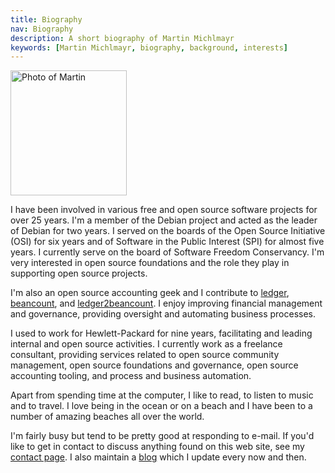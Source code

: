 ```yaml
---
title: Biography
nav: Biography
description: A short biography of Martin Michlmayr
keywords: [Martin Michlmayr, biography, background, interests]
---
```


<div class="right">
<img src = "../images/martin_2017_ibk.jpg" alt = "Photo of Martin" width="186" height="200" />
</div>

I have been involved in various free and open source software projects
for over 25 years.  I'm a member of the Debian project and acted as the
leader of Debian for two years.  I served on the boards of the Open
Source Initiative (OSI) for six years and of Software in the Public
Interest (SPI) for almost five years.  I currently serve on the board of
Software Freedom Conservancy.  I'm very interested in open source
foundations and the role they play in supporting open source projects.

I'm also an open source accounting geek and I contribute to
[ledger](https://www.ledger-cli.org/),
[beancount](http://furius.ca/beancount/), and
[ledger2beancount](https://github.com/zacchiro/ledger2beancount).
I enjoy improving financial management and governance, providing
oversight and automating business processes.

I used to work for Hewlett-Packard for nine years, facilitating and
leading internal and open source activities.  I currently work as a
freelance consultant, providing services related to open source
community management, open source foundations and governance, open
source accounting tooling, and process and business automation.

Apart from spending time at the computer, I like to read, to listen to
music and to travel.  I love being in the ocean or on a beach and I have
been to a number of amazing beaches all over the world.

I'm fairly busy but tend to be pretty good at responding to e-mail.  If
you'd like to get in contact to discuss anything found on this web site,
see my [contact page](../contact/).  I also maintain a [blog](../blog/)
which I update every now and then.

